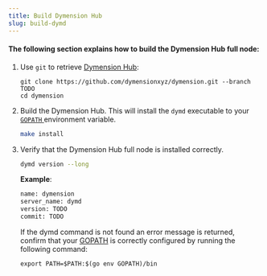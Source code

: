 ```yaml
---
title: Build Dymension Hub
slug: build-dymd
---
```


#### The following section explains how to build the Dymension Hub full node:

1. Use `git` to retrieve [Dymension Hub](https://github.com/dymensionxyz/dymension):

    ```
    git clone https://github.com/dymensionxyz/dymension.git --branch TODO
    cd dymension
    ```

2. Build the Dymension Hub. This will install the `dymd` executable to your [ `GOPATH` ](https://go.dev/doc/gopath_code) environment variable.

    ```bash
    make install
    ```

3. Verify that the Dymension Hub full node is installed correctly.

    ```bash
    dymd version --long
    ```

    **Example**:

    ```bash
    name: dymension
    server_name: dymd
    version: TODO
    commit: TODO
    ```

    If the dymd command is not found an error message is returned, confirm that your [GOPATH](https://go.dev/doc/gopath_code#GOPATH) is correctly configured by running the following command:

    ```
    export PATH=$PATH:$(go env GOPATH)/bin
    ```
